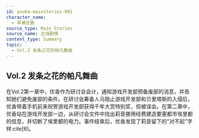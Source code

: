 ```yaml
---
id: yuuka-mainstories-001
character_name:
  - 早濑优香
source_type: Main Stories
source_name: 主线剧情
content_type: Summary
topic:
  - Vol.2 发条之花的帕凡舞曲
---
```

## Vol.2 发条之花的帕凡舞曲
在Vol.2第一章中，优香作为研讨会会计，通知游戏开发部预备废部的消息，并告知她们避免废部的条件。在研讨会筹备人马阻止游戏开发部和贝里塔斯的入侵后，优香带着手机前来祝贺游戏开发部获得千年大赏特别奖，但被误会。在第二章中，优香站在游戏开发部一边，从研讨会文件中找出莉音挪用经费建造要塞都市埃里都的信息，并切断了埃里都的电力。事件结束后，优香发现了莉音留下的"对不起"字样:cite[6]。
